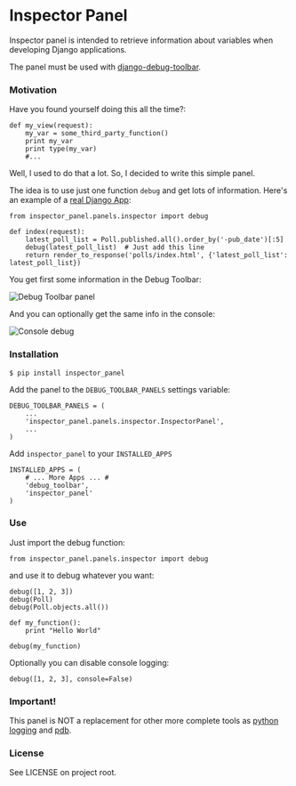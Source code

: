 Inspector Panel
===============

Inspector panel is intended to retrieve information about variables when developing Django applications.

The panel must be used with [django-debug-toolbar](https://github.com/django-debug-toolbar/django-debug-toolbar).

### Motivation

Have you found yourself doing this all the time?:

    def my_view(request):
        my_var = some_third_party_function()
        print my_var
        print type(my_var)
        #...

Well, I used to do that a lot. So, I decided to write this simple panel.

The idea is to use just one function `debug` and get lots of information. Here's an example of a [real Django App](https://github.com/santiagobasulto/guide-to-testing-in-django):

    from inspector_panel.panels.inspector import debug
    
    def index(request):
        latest_poll_list = Poll.published.all().order_by('-pub_date')[:5]
        debug(latest_poll_list)  # Just add this line
        return render_to_response('polls/index.html', {'latest_poll_list': latest_poll_list})

You get first some information in the Debug Toolbar:

![Debug Toolbar panel](http://i.imgur.com/Wv9rV.png)

And you can optionally get the same info in the console:

![Console debug](http://i.imgur.com/z4Ybe.png)

### Installation

    $ pip install inspector_panel

Add the panel to the `DEBUG_TOOLBAR_PANELS` settings variable: 

    DEBUG_TOOLBAR_PANELS = (
        ...
        'inspector_panel.panels.inspector.InspectorPanel',
        ...
    )

Add `inspector_panel` to your `INSTALLED_APPS`

    INSTALLED_APPS = (
        # ... More Apps ... #
        'debug_toolbar',
        'inspector_panel'
    )


### Use

Just import the debug function:

    from inspector_panel.panels.inspector import debug

and use it to debug whatever you want:

    debug([1, 2, 3])
    debug(Poll)
    debug(Poll.objects.all())

    def my_function():
        print "Hello World"

    debug(my_function)

Optionally you can disable console logging:

    debug([1, 2, 3], console=False)

### Important!

This panel is NOT a replacement for other more complete tools as [python logging](http://docs.python.org/library/logging.html) and [pdb](http://docs.python.org/library/pdb).

### License

See LICENSE on project root.